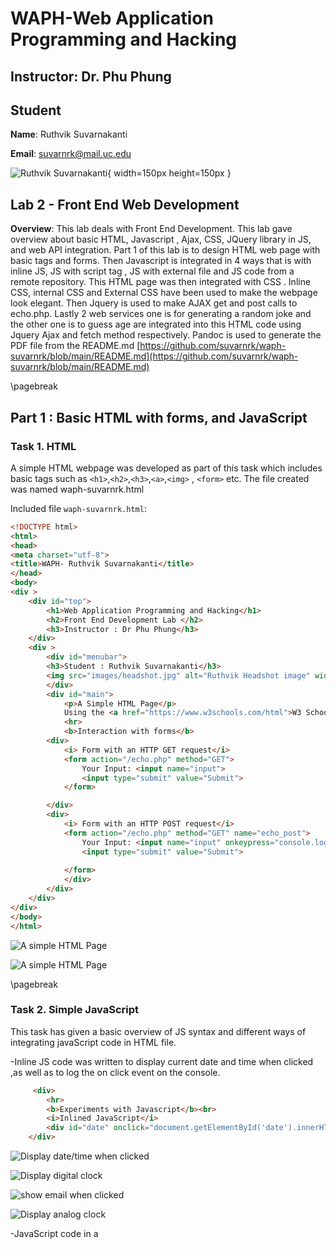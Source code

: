 
# WAPH-Web Application Programming and Hacking

## Instructor: Dr. Phu Phung

## Student

**Name**: Ruthvik Suvarnakanti

**Email**: suvarnrk@mail.uc.edu

![Ruthvik Suvarnakanti](images/headshot.JPEG){ width=150px height=150px }

## Lab 2 - Front End Web Development

**Overview**: This lab deals with Front End Development. This lab gave overview about basic HTML, Javascript , Ajax, CSS, 
JQuery library in JS, and web API integration. Part 1 of this lab is to design  HTML web page with basic tags and forms. Then Javascript is integrated in 4 ways that is with inline JS, JS with script tag , JS with external file and JS code from a remote repository.
This HTML page was then integrated with CSS . Inline CSS, internal CSS and External CSS have been used to make the webpage look elegant. Then Jquery is used to make AJAX get and post calls to echo.php. Lastly 2 web services one is for generating a random joke and the other one is to guess age are integrated into this HTML code using Jquery Ajax and fetch method respectively.
Pandoc is used to generate the PDF file from the README.md
[https://github.com/suvarnrk/waph-suvarnrk/blob/main/README.md](https://github.com/suvarnrk/waph-suvarnrk/blob/main/README.md)

\pagebreak

## Part 1 : Basic HTML with forms, and JavaScript

### Task 1. HTML

A simple HTML webpage was developed as part of this task which includes basic tags such as `<h1>`,`<h2>`,`<h3>`,`<a>`,`<img>` , `<form>` etc.
The file created was named waph-suvarnrk.html

Included file `waph-suvarnrk.html`:
```HTML
<!DOCTYPE html>
<html>
<head>
<meta charset="utf-8">
<title>WAPH- Ruthvik Suvarnakanti</title>
</head>
<body>
<div >
	<div id="top">
		<h1>Web Application Programming and Hacking</h1>
		<h2>Front End Development Lab </h2>
		<h3>Instructor : Dr Phu Phung</h3>
	</div>
	<div >
		<div id="menubar">
		<h3>Student : Ruthvik Suvarnakanti</h3>
		<img src="images/headshot.jpg" alt="Ruthvik Headshot image" width="50">
		</div>
		<div id="main">
			<p>A Simple HTML Page</p>
			Using the <a href="https://www.w3schools.com/html">W3 Schools Template</a>
			<hr>
			<b>Interaction with forms</b>
		<div>
			<i> Form with an HTTP GET request</i>
			<form action="/echo.php" method="GET">
				Your Input: <input name="input">
				<input type="submit" value="Submit">
			</form>

		</div>
		<div>
			<i> Form with an HTTP POST request</i>
			<form action="/echo.php" method="GET" name="echo_post">
				Your Input: <input name="input" onkeypress="console.log('You pressed a key')">
				<input type="submit" value="Submit">
				
			</form>
			</div>
		</div>
	</div>
</div>		
</body>
</html>
```

![A simple HTML Page](images/simplehtml.png)

![A simple HTML Page](images/html-forms1.png)


\pagebreak

### Task 2. Simple JavaScript

This task has given a basic overview of JS syntax and different ways of integrating javaScript code in HTML file.

-Inline JS code was written to display current date and time when clicked ,as well as to log the on click event on the console.
 
```HTML
 	 <div>
		<hr>
		<b>Experiments with Javascript</b><br>
		<i>Inlined JavaScript</i>
		<div id="date" onclick="document.getElementById('date').innerHTML= Date()"> 		 Click here to Show Date()</div>
	</div>
```

![Display date/time when clicked](images/js-1.png)

![Display digital clock](images/js-2.png)

![show email when clicked](images/js-3.png)

![Display analog clock](images/js-4.png)

-JavaScript code in a <script> tag to display a digital clock.
```HTML
  <script type="text/javascript">
			function displayTime(){
				document.getElementById('digit-clock').innerHTML ="Current time:" + new Date();
			}
			setInterval(displayTime,500);
		</script>
```
 
-JS code in JS file and and code in HTML page to show or hide email when clicked.
```JavaScript
	var shown=false;
function showhideEmail(){
	if(shown){
		document.getElementById('email').innerHTML="Show ny email";
		shown =false;
	}else{
		var myemail="<a href='mailto:suvarnrk"+"@"+"mail.uc.edu'>suvarnrk"+"@"+"mail.uc.edu</a>";
		document.getElementById('email').innerHTML=myemail;
		shown=true;
	}
}
	
```

```HTML
	<div id="email" onclick="showOrHideEmail()">Show my email</div>
	<script type="text/javascript" src="email.js"></script>
```



-Displaying an Analog clock with an external Javascript code and code in HTML page.
```HTML
<canvas id="analog-clock" width="150" height="150" style="background-color:#999"></canvas>
<script src="https://waph-uc.github.io/clock.js"></script>
<script type=text/javascript>
			const canvas = document.getElementById("canvas");
const ctx = canvas.getContext("2d");
let radius = canvas.height / 2;
ctx.translate(radius, radius);
radius = radius * 0.90
setInterval(drawClock, 1000);

function drawClock() {
  drawFace(ctx, radius);
  drawNumbers(ctx, radius);
  drawTime(ctx, radius);
}
</script>
```

\pagebreak

## Part II - Ajax, CSS, jQuery, and Web API integration

### Task 1: Ajax

HTML code is written to take the user input and make a GET call to echo.php using AJAX. The response recieved is then displayed within the div.
as it is a get call the input was sent as a path variable in the URL.
```HTML
	<div>
		<i> Ajax Requests</i><br>
		Your Input: 
		<input name="data"
		onkeypress="console.log('You have pressed a key ')" id="data">
		<input type="button" class="button round" value="Ajax Echo" onclick="getEcho()">
		<div id="response"></div>
			<input class="button round" type="submit" value="JQuery Ajax Echo" onclick="getJqueryAjax()">
				<input class="button round" type="submit" value="JQuery Ajax Echo Post" onclick="getJqueryAjaxPost()">
				<input class="button round" type="submit" value="Guess Age" onclick="guessAge($('#data').val())">
				<div id="response"></div>
	</script>
```
The response for the Ajax call was analyezed in the inspect view. The request method was GET and the status code is 200OK and the input data was passed within the URL.


![Making an Ajax get call and inspecting respponse](images/ajax-1.png)

\pagebreak

### Task 2: CSS

**a)** Inline CSS
```HTML
<body style="background-color: powderblue;">
<h1 style="color: blue;">Web Application Programming and Hacking</h1>
```
![webpage after adding inline CSS](images/css-1.png)

**b)** Internal CSS.
```HTML
	<style>
		.button{
			background-color:green;
			border: none;
			color: white;
			padding: 5px;
			text-align: center;
			text-decoration: none;
			display: inline-block;
			font-size: 12px;
			margin: 4px 2px;
			cursor: pointer;
		}
		.round{border-radius: 8px;}
		#response{background-color: orange;}
		}
	<!-- HTML code -->
	</style>
	input class="button round" type="submit" value="JQuery Ajax Echo" onclick="getJqueryAjax()">
				<input class="button round" type="submit" value="JQuery Ajax Echo Post" onclick="getJqueryAjaxPost()">
				<input class="button round" type="submit" value="Guess Age" onclick="guessAge($('#data').val())">
	<div id="response"></div>
```
**c)** External CSS from the remote repository provided in the lecture.[https://waph-uc.github.io/style1.css](https://waph-uc.github.io/style1.css).

```HTML
	<link rel="stylesheet" type="text/css" href="https://waph-uc.github.io/style1.css">
	<!-- HTML code -->
	<div class="container wrapper">
	<!-- HTML code -->
		<div class="wrapper">
	<!-- HTML code -->
		</div>
	</div>
```
![web page after adding internal CSS and external CSS](images/css.png)

\pagebreak
### Task 3: JQuery

JQuery library has been added to the HTML code. 
2 corresponding buttons i.e Jquery Ajax Get and Jquery Ajax Post have been added to make GET and POST calls respectively using Jquery to echo.php.
**i.** Ajax GET request to echo.php , the response is analyzed in the inpect view. The call was GET and status code was 200OK.

```HTML
	<!-- HTML code -->
	<input class="button round" type="submit" value="JQuery Ajax Echo" onclick="getJqueryAjax()">
	<!-- HTML code -->
	<script>
		function getJqueryAjax(){
			var input=$("#data").val();
				if(input.length==0)
					return;
			$.get("echo.php?data="+input,
				      function(result){
					      printResult(result);
						});
			$("#data").val("");
			}
		function printResult(result){
			$("#response").html(result);
			}
	</script>
```
![JQuery Ajax GET request to echo.php](images/jquery-GET.png)

**i.** Ajax POST request to echo.php , the response is analyzed in the inpect view. The call was POST and status code was 200OK.

```HTML
	<!-- HTML code -->
	<input class="button round" type="submit"
		value="JQuery Ajax Echo Post" onclick="getJqueryAjaxPost()">
	<!-- HTML code -->
	<script>
		function getJqueryAjaxPost(){
			var input=$("#data").val();
			if(input.length==0)
				return;
			$.post("echo.php",{data:input},function(result){
					printResult(result);
					});
			$("#data").val("");
			}
		function printResult(result){
			$("#response").html(result);
			}
	</script>
```
![JQuery Ajax POST request to echo.php](images/jquery-POST.png)

\pagebreak

### Task 4: WEB API Integration.

**i.** Using Ajax on [https://v2.jokeapi.dev/joke/Programming?type=single](https://v2.jokeapi.dev/joke/Programming?type=single)




JavaScript code using JQuery Ajax has been written to make a GET call to the above web service. The response was in JSON , this response was converted to string using JSON.stringify() method and displayed in the console.
out of this response the joke was filtered using result.joke , this service returns a random joke which is displayed when the webpage is loaded.
Refreshing the webpage gives random joke each time.

![Random Joke displayed when the page is loaded](images/jokeapi.png)

The below picture represents image of randomly created joke when page is loaded.

![Response of the webservice in inspect view](images/jokeresp.png)


```HTML
	<!-- HTML code -->
	<script>
	$.get("https://v2.jokeapi.dev/joke/Programming?type=single",function(result){
				console.log("from joke API: "+ JSON.stringify(result));
				$("#response").html("Programming joke of the day: " +result.joke);
				});
	</script>
	<!-- HTML code -->
```








**ii.** Using the `fetch` API  on [https://api.agify.io/?name=input](https://api.agify.io/?name=input)


fetch method in Javascript is used to make HTTP request to the above webservice. as it is an asynchronous call the function is defined with the async keyword and the await is used to synchronize the response. The HTTP request made is GET and the status code is 200OK.
```HTML
	<script>
	async function guessAge(name){
				const response= await fetch("https://api.agify.io/?name="+name);
				const result= await response.json();
				$("#response").html("Hello "+name+" ,your age should be "+result.age);
			}
	</script>
```

The pictures of API calls are not responsive as there are too many request to API and gettting a status of 429 which is meant for request limit reached. I am attaching the pictures of the same here.

![HTTP request to API](images/api-1.png)

Below is the response of the API call.

![Response from API](images/api-2.png)

Below is the final webPage after completing all the tasks and following the lectures.

![Ruthvik Suvarnakanti Final Page](images/final.png)

Post this Labs/Lab2 folder was created to accomodate the project report and the changes were pushed. Pandoc tool was used to generate the project report from the README.md file


